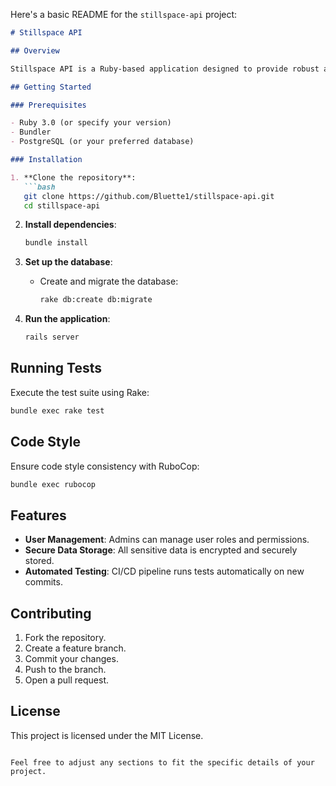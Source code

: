 Here's a basic README for the `stillspace-api` project:

```markdown
# Stillspace API

## Overview

Stillspace API is a Ruby-based application designed to provide robust and secure data management. It includes features like user management, secure data storage, and automated testing.

## Getting Started

### Prerequisites

- Ruby 3.0 (or specify your version)
- Bundler
- PostgreSQL (or your preferred database)

### Installation

1. **Clone the repository**:
   ```bash
   git clone https://github.com/Bluette1/stillspace-api.git
   cd stillspace-api
   ```

2. **Install dependencies**:
   ```bash
   bundle install
   ```

3. **Set up the database**:
   - Create and migrate the database:
     ```bash
     rake db:create db:migrate
     ```

4. **Run the application**:
   ```bash
   rails server
   ```

## Running Tests

Execute the test suite using Rake:

```bash
bundle exec rake test
```

## Code Style

Ensure code style consistency with RuboCop:

```bash
bundle exec rubocop
```

## Features

- **User Management**: Admins can manage user roles and permissions.
- **Secure Data Storage**: All sensitive data is encrypted and securely stored.
- **Automated Testing**: CI/CD pipeline runs tests automatically on new commits.

## Contributing

1. Fork the repository.
2. Create a feature branch.
3. Commit your changes.
4. Push to the branch.
5. Open a pull request.

## License

This project is licensed under the MIT License.
```

Feel free to adjust any sections to fit the specific details of your project.